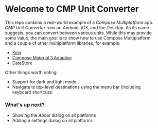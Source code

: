 # Welcome to CMP Unit Converter

This repo contains a real-world example of a *Compose Multiplatform* app. *CMP Unit Converter* runs on Android, iOS, and the Desktop. As its name suggests, you can convert between various units. While this may provide some value, the main goal is to show how to use Compose Multiplatform and a couple of other multiplatform libraries, for example:

- [Koin](https://insert-koin.io/)
- [Compose Material 3 Adaptive](https://developer.android.com/jetpack/androidx/releases/compose-material3-adaptive)
- [DataStore](https://developer.android.com/kotlin/multiplatform/datastore)

Other things worth noting:

- Support for dark and light mode
- Navigate to top-level destinations using the menu bar (including keyboard shortcuts)

### What's up next?

- Showing the *About* dialog on all platforms
- Adding a settings dialog on all platforms
